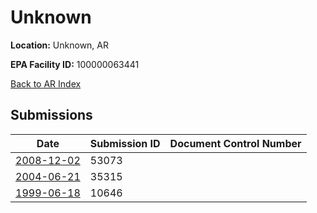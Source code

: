 # Unknown

**Location:** Unknown, AR

**EPA Facility ID:** 100000063441

[Back to AR Index](../../index.md)

## Submissions

| Date | Submission ID | Document Control Number |
|------|--------------|-------------------------|
| [2008-12-02](submissions/53073.md) | 53073 |  |
| [2004-06-21](submissions/35315.md) | 35315 |  |
| [1999-06-18](submissions/10646.md) | 10646 |  |
